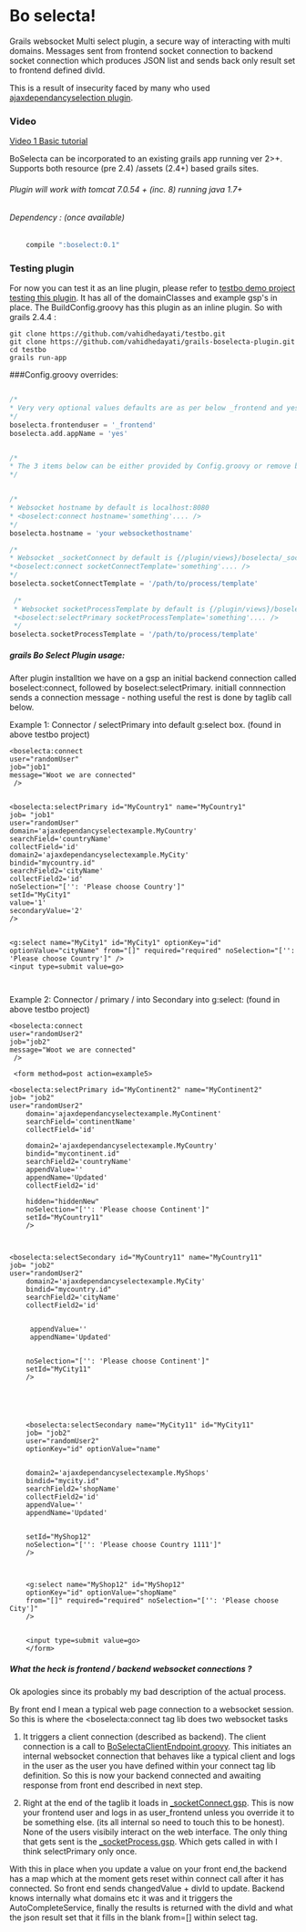 Bo selecta! 
=========

Grails websocket Multi select plugin, a secure way of interacting with multi domains. Messages sent from frontend socket connection to backend socket connection which produces JSON list and sends back only result set to frontend defined divId.

This is a result of insecurity faced by many who used [ajaxdependancyselection plugin](https://github.com/vahidhedayati/ajaxdependancyselection). 


 ### Video
 [Video 1 Basic tutorial](https://www.youtube.com/watch?v=wZJl-pPPlOA) 


 BoSelecta can be incorporated to an existing grails app running ver 2>+. Supports both resource (pre 2.4) /assets (2.4+) based grails sites.

###### Plugin will work with tomcat 7.0.54 + (inc. 8) running java 1.7+


###### Dependency : (once available) 
```groovy
	compile ":boselect:0.1" 
```

### Testing plugin 

For now you can test it as an line plugin, please refer to [testbo demo project testing this plugin](https://github.com/vahidhedayati/testbo). It has all of the domainClasses and example gsp's in place. The BuildConfig.groovy has this plugin as an inline plugin. So with grails 2.4.4 :


```
git clone https://github.com/vahidhedayati/testbo.git
git clone https://github.com/vahidhedayati/grails-boselecta-plugin.git
cd testbo
grails run-app
```



###Config.groovy overrides:
```groovy

/*
* Very very optional values defaults are as per below _frontend and yes adds localhost:8080/yourappName/ to websocket connection line
*/
boselecta.frontenduser = '_frontend'
boselecta.add.appName = 'yes'


/*
* The 3 items below can be either provided by Config.groovy or remove boselecta and add items to taglib calls 
*/ 


/*
* Websocket hostname by default is localhost:8080
* <boselect:connect hostname='something'.... /> 
*/
boselecta.hostname = 'your websockethostname'

/*
* Websocket _socketConnect by default is {/plugin/views}/boselecta/_socketConnect.gsp
*<boselect:connect socketConnectTemplate='something'.... /> 
*/
boselecta.socketConnectTemplate = '/path/to/process/template'
 
 /*
 * Websocket socketProcessTemplate by default is {/plugin/views}/boselecta/_socketProcess.gsp
 *<boselect:selectPrimary socketProcessTemplate='something'.... /> 
 */
boselecta.socketProcessTemplate = '/path/to/process/template'


```


##### grails Bo Select Plugin usage:
After plugin installtion we have on a gsp an initial backend  connection called boselect:connect, followed by boselect:selectPrimary. initiall connnection sends a connection message - nothing useful the rest is done by taglib call below.


Example 1: Connector / selectPrimary into default g:select box. (found in above testbo project)
```gsp
<boselecta:connect
user="randomUser"
job="job1"
message="Woot we are connected"
 />

  
<boselecta:selectPrimary id="MyCountry1" name="MyCountry1"
job= "job1"
user="randomUser"
domain='ajaxdependancyselectexample.MyCountry'
searchField='countryName'
collectField='id'
domain2='ajaxdependancyselectexample.MyCity'
bindid="mycountry.id"
searchField2='cityName'
collectField2='id'
noSelection="['': 'Please choose Country']"
setId="MyCity1"
value='1'
secondaryValue='2'
/>


<g:select name="MyCity1" id="MyCity1" optionKey="id" optionValue="cityName" from="[]" required="required" noSelection="['': 'Please choose Country']" />
<input type=submit value=go> 

					
```

Example 2:  Connector / primary / into Secondary into g:select:  (found in above testbo project)

```gsp
<boselecta:connect
user="randomUser2"
job="job2"
message="Woot we are connected"
 />

 <form method=post action=example5>
    
<boselecta:selectPrimary id="MyContinent2" name="MyContinent2"
job= "job2"
user="randomUser2"
    domain='ajaxdependancyselectexample.MyContinent'
    searchField='continentName'
    collectField='id'
    
    domain2='ajaxdependancyselectexample.MyCountry'
    bindid="mycontinent.id"
    searchField2='countryName'
    appendValue=''
    appendName='Updated'
    collectField2='id'

    hidden="hiddenNew"
    noSelection="['': 'Please choose Continent']" 
    setId="MyCountry11"
    />



<boselecta:selectSecondary id="MyCountry11" name="MyCountry11"
job= "job2"
user="randomUser2"
	domain2='ajaxdependancyselectexample.MyCity'
    bindid="mycountry.id"
    searchField2='cityName'
    collectField2='id'
    
    
     appendValue=''
     appendName='Updated'
    
    
    noSelection="['': 'Please choose Continent']" 
    setId="MyCity11"
    />





    <boselecta:selectSecondary name="MyCity11" id="MyCity11"  
    job= "job2"
	user="randomUser2"
    optionKey="id" optionValue="name"
    
    
    domain2='ajaxdependancyselectexample.MyShops'
    bindid="mycity.id"
    searchField2='shopName'
    collectField2='id'
    appendValue=''
    appendName='Updated'
   
    
    setId="MyShop12"
	noSelection="['': 'Please choose Country 1111']" 
	/>



    <g:select name="MyShop12" id="MyShop12"  
    optionKey="id" optionValue="shopName" 
    from="[]" required="required" noSelection="['': 'Please choose City']" 
    />
    

    <input type=submit value=go>  
    </form>

```


##### What the heck is frontend / backend websocket connections ?
Ok apologies since its probably my bad description of the actual process.

By front end I mean a typical web page connection to a websocket session. So this is where the <boselecta:connect tag lib does two websocket tasks

1. It triggers a client connection (described as backend). The client connection is a call to [BoSelectaClientEndpoint.groovy](https://github.com/vahidhedayati/grails-boselecta-plugin/blob/master/src/groovy/grails/plugin/boselecta/BoSelectaClientEndpoint.groovy). This initiates an internal websocket connection that behaves like a typical client and logs in the user as the user you have defined within your connect tag lib definition. So this is now your backend connected and awaiting response from front end described in next step.

2. Right at the end of the taglib it loads in [_socketConnect.gsp](https://github.com/vahidhedayati/grails-boselecta-plugin/blob/master/grails-app/views/boselecta/_socketConnect.gsp). This is now your frontend user and logs in as user_frontend unless you override it to be something else. (its all internal so need to touch this to be honest).
None of the users visibily interact on the web interface. The only thing that gets sent is the [_socketProcess.gsp](https://github.com/vahidhedayati/grails-boselecta-plugin/blob/master/grails-app/views/boselecta/_socketProcess.gsp]). Which gets called in with I think selectPrimary only once.

With this in place when you update a value on your front end,the backend has a map which at the moment gets reset within connect call after it has connected. So front end sends changedValue + divId to update. Backend knows internally what domains etc it was and it triggers the AutoCompleteService, finally the results is returned with the divId and what the json result set that it fills in the blank from=[] within select tag.

